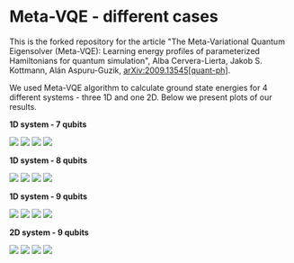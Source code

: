 # Meta-VQE - different cases

This is the forked repository for the article "The Meta-Variational Quantum Eigensolver (Meta-VQE): Learning energy profiles of parameterized Hamiltonians for quantum simulation", Alba Cervera-Lierta, Jakob S. Kottmann, Alán Aspuru-Guzik, [arXiv:2009.13545[quant-ph]](https://arxiv.org/abs/2009.13545).

We used Meta-VQE algorithm to calculate ground state energies for 4 different systems - three 1D and one 2D. Below we present plots of our results.

__1D system - 7 qubits__

![](new_plots/1d_7q/plot1.png)
![](new_plots/1d_7q/plot2.png)
![](new_plots/1d_7q/plot3.png)
![](new_plots/1d_7q/plot4.png)

__1D system - 8 qubits__

![](new_plots/1d_8q/plot1.png)
![](new_plots/1d_8q/plot2.png)
![](new_plots/1d_8q/plot3.png)
![](new_plots/1d_8q/plot4.png)

__1D system - 9 qubits__

![](new_plots/1d_9q/plot1.png)
![](new_plots/1d_9q/plot2.png)
![](new_plots/1d_9q/plot3.png)
![](new_plots/1d_9q/plot4.png)

__2D system - 9 qubits__

![](new_plots/2d_9q/plot1.png)
![](new_plots/2d_9q/plot2.png)
![](new_plots/2d_9q/plot3.png)
![](new_plots/2d_9q/plot4.png)
